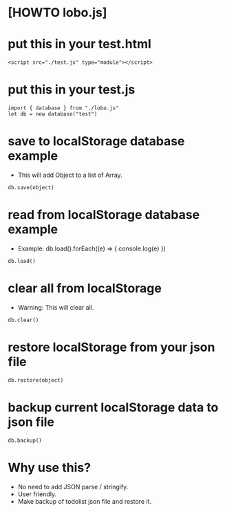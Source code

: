 # [HOWTO lobo.js]

# put this in your test.html
```
<script src="./test.js" type="module"></script>
```

# put this in your test.js
```
import { database } from "./lobo.js"
let db = new database("test")
```

# save to localStorage database example
- This will add Object to a list of Array.
```
db.save(object)
```

# read from localStorage database example
- Example: db.load().forEach((e) => { console.log(e) })
```
db.load()
```

# clear all from localStorage
- Warning: This will clear all.
```
db.clear()
```


# restore localStorage from your json file
```
db.restore(object)
```

# backup current localStorage data to json file
```
db.backup()
```

# Why use this?
- No need to add JSON parse / stringify.
- User friendly.
- Make backup of todolist json file and restore it.
